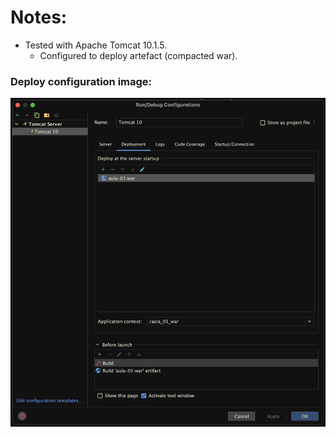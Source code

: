 # Notes:

- Tested with Apache Tomcat 10.1.5.
  - Configured to deploy artefact (compacted war).

### Deploy configuration image:

![config_screen](../images/config-image.png)